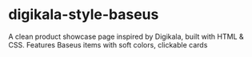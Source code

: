 # digikala-style-baseus
A clean product showcase page inspired by Digikala, built with HTML &amp; CSS. Features Baseus items with soft colors, clickable cards
